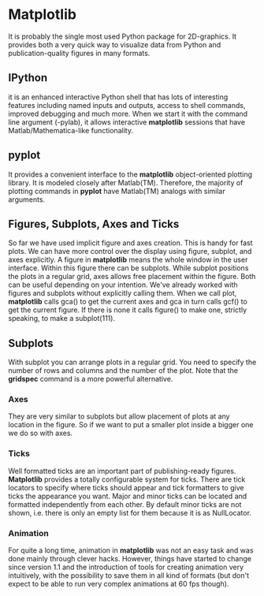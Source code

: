 # Matplotlib

It is probably the single most used Python package for 2D-graphics. It provides both a very quick way to visualize data from Python and publication-quality figures in many formats.

## IPython

it is an enhanced interactive Python shell that has lots of interesting features including named inputs and outputs, access to shell commands, improved debugging and much more. When we start it with the command line argument (-pylab), it allows interactive **matplotlib** sessions that have Matlab/Mathematica-like functionality.

## pyplot

It provides a convenient interface to the **matplotlib** object-oriented plotting library. It is modeled closely after Matlab(TM). Therefore, the majority of plotting commands in **pyplot** have Matlab(TM) analogs with similar arguments.

## Figures, Subplots, Axes and Ticks

So far we have used implicit figure and axes creation. This is handy for fast plots. We can have more control over the display using figure, subplot, and axes explicitly. A figure in **matplotlib** means the whole window in the user interface. Within this figure there can be subplots. While subplot positions the plots in a regular grid, axes allows free placement within the figure. Both can be useful depending on your intention. We've already worked with figures and subplots without explicitly calling them. When we call plot, **matplotlib** calls gca() to get the current axes and gca in turn calls gcf() to get the current figure. If there is none it calls figure() to make one, strictly speaking, to make a subplot(111).

## Subplots

With subplot you can arrange plots in a regular grid. You need to specify the number of rows and columns and the number of the plot. Note that the **gridspec** command is a more powerful alternative.

### Axes

They are very similar to subplots but allow placement of plots at any location in the figure. So if we want to put a smaller plot inside a bigger one we do so with axes.

### Ticks

Well formatted ticks are an important part of publishing-ready figures. **Matplotlib** provides a totally configurable system for ticks. There are tick locators to specify where ticks should appear and tick formatters to give ticks the appearance you want. Major and minor ticks can be located and formatted independently from each other. By default minor ticks are not shown, i.e. there is only an empty list for them because it is as NullLocator.

### Animation

For quite a long time, animation in **matplotlib** was not an easy task and was done mainly through clever hacks. However, things have started to change since version 1.1 and the introduction of tools for creating animation very intuitively, with the possibility to save them in all kind of formats (but don't expect to be able to run very complex animations at 60 fps though).